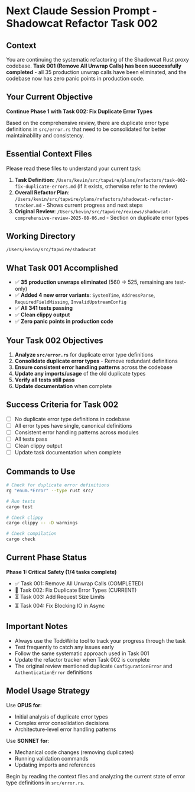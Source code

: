 # Next Claude Session Prompt - Shadowcat Refactor Task 002

## Context

You are continuing the systematic refactoring of the Shadowcat Rust proxy codebase. **Task 001 (Remove All Unwrap Calls) has been successfully completed** - all 35 production unwrap calls have been eliminated, and the codebase now has zero panic points in production code.

## Your Current Objective

**Continue Phase 1 with Task 002: Fix Duplicate Error Types**

Based on the comprehensive review, there are duplicate error type definitions in `src/error.rs` that need to be consolidated for better maintainability and consistency.

## Essential Context Files

Please read these files to understand your current task:

1. **Task Definition**: `/Users/kevin/src/tapwire/plans/refactors/task-002-fix-duplicate-errors.md` (if it exists, otherwise refer to the review)
2. **Overall Refactor Plan**: `/Users/kevin/src/tapwire/plans/refactors/shadowcat-refactor-tracker.md` - Shows current progress and next steps
3. **Original Review**: `/Users/kevin/src/tapwire/reviews/shadowcat-comprehensive-review-2025-08-06.md` - Section on duplicate error types

## Working Directory

`/Users/kevin/src/tapwire/shadowcat`

## What Task 001 Accomplished

- ✅ **35 production unwraps eliminated** (560 → 525, remaining are test-only)
- ✅ **Added 4 new error variants**: `SystemTime`, `AddressParse`, `RequiredFieldMissing`, `InvalidUpstreamConfig`
- ✅ **All 341 tests passing**
- ✅ **Clean clippy output**
- ✅ **Zero panic points in production code**

## Your Task 002 Objectives

1. **Analyze `src/error.rs`** for duplicate error type definitions
2. **Consolidate duplicate error types** - Remove redundant definitions
3. **Ensure consistent error handling patterns** across the codebase
4. **Update any imports/usage** of the old duplicate types
5. **Verify all tests still pass**
6. **Update documentation** when complete

## Success Criteria for Task 002

- [ ] No duplicate error type definitions in codebase
- [ ] All error types have single, canonical definitions
- [ ] Consistent error handling patterns across modules
- [ ] All tests pass
- [ ] Clean clippy output
- [ ] Update task documentation when complete

## Commands to Use

```bash
# Check for duplicate error definitions
rg "enum.*Error" --type rust src/

# Run tests
cargo test

# Check clippy
cargo clippy -- -D warnings

# Check compilation
cargo check
```

## Current Phase Status

**Phase 1: Critical Safety (1/4 tasks complete)**
- ✅ Task 001: Remove All Unwrap Calls (COMPLETED)
- 🔄 Task 002: Fix Duplicate Error Types (CURRENT)
- ⏳ Task 003: Add Request Size Limits
- ⏳ Task 004: Fix Blocking IO in Async

## Important Notes

- Always use the TodoWrite tool to track your progress through the task
- Test frequently to catch any issues early
- Follow the same systematic approach used in Task 001
- Update the refactor tracker when Task 002 is complete
- The original review mentioned duplicate `ConfigurationError` and `AuthenticationError` definitions

## Model Usage Strategy

Use **OPUS for**:
- Initial analysis of duplicate error types
- Complex error consolidation decisions
- Architecture-level error handling patterns

Use **SONNET for**:
- Mechanical code changes (removing duplicates)
- Running validation commands
- Updating imports and references

Begin by reading the context files and analyzing the current state of error type definitions in `src/error.rs`.